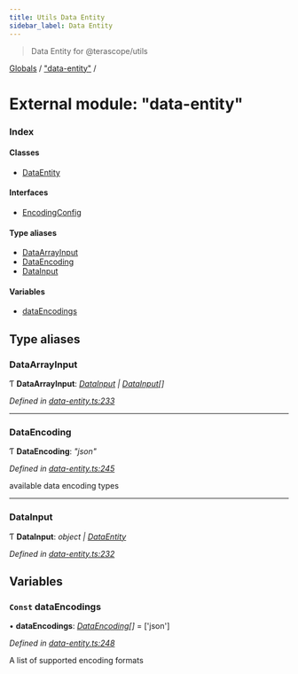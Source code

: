 ```yaml
---
title: Utils Data Entity
sidebar_label: Data Entity
---
```


> Data Entity for @terascope/utils

[Globals](../overview.md) / ["data-entity"](_data_entity_.md) /

# External module: "data-entity"

### Index

#### Classes

* [DataEntity](../classes/_data_entity_.dataentity.md)

#### Interfaces

* [EncodingConfig](../interfaces/_data_entity_.encodingconfig.md)

#### Type aliases

* [DataArrayInput](_data_entity_.md#dataarrayinput)
* [DataEncoding](_data_entity_.md#dataencoding)
* [DataInput](_data_entity_.md#datainput)

#### Variables

* [dataEncodings](_data_entity_.md#const-dataencodings)

## Type aliases

###  DataArrayInput

Ƭ **DataArrayInput**: *[DataInput](_data_entity_.md#datainput) | [DataInput](_data_entity_.md#datainput)[]*

*Defined in [data-entity.ts:233](https://github.com/terascope/teraslice/tree/0c8b1cfadd6cd255811e506264906c5373f2ebea/packages/utils/data-entity.ts#L233)*

___

###  DataEncoding

Ƭ **DataEncoding**: *"json"*

*Defined in [data-entity.ts:245](https://github.com/terascope/teraslice/tree/0c8b1cfadd6cd255811e506264906c5373f2ebea/packages/utils/data-entity.ts#L245)*

available data encoding types

___

###  DataInput

Ƭ **DataInput**: *object | [DataEntity](../classes/_data_entity_.dataentity.md)*

*Defined in [data-entity.ts:232](https://github.com/terascope/teraslice/tree/0c8b1cfadd6cd255811e506264906c5373f2ebea/packages/utils/data-entity.ts#L232)*

## Variables

### `Const` dataEncodings

• **dataEncodings**: *[DataEncoding](_data_entity_.md#dataencoding)[]* =  ['json']

*Defined in [data-entity.ts:248](https://github.com/terascope/teraslice/tree/0c8b1cfadd6cd255811e506264906c5373f2ebea/packages/utils/data-entity.ts#L248)*

A list of supported encoding formats
